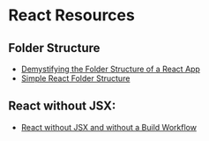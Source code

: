 # React Resources

## Folder Structure
* [Demystifying the Folder Structure of a React App](https://medium.com/swlh/demystifying-the-folder-structure-of-a-react-app-c60b29d90836)
* [Simple React Folder Structure](https://dev.to/pcofilada/simple-react-folder-structure-31lj)

## React without JSX:
* [React without JSX and without a Build Workflow](https://www.youtube.com/watch?v=dUlz4tc9LSo&t=762s) 

